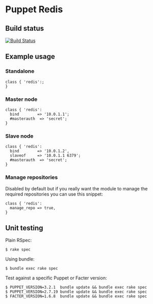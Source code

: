 # Puppet Redis

## Build status

[![Build Status](https://travis-ci.org/arioch/puppet-redis.png?branch=master)](https://travis-ci.org/arioch/puppet-redis)

## Example usage

### Standalone

    class { 'redis':;
    }

### Master node

    class { 'redis':
      bind        => '10.0.1.1';
      #masterauth  => 'secret';
    }

### Slave node

    class { 'redis':
      bind        => '10.0.1.2',
      slaveof     => '10.0.1.1 6379';
      #masterauth  => 'secret';
    }

### Manage repositories

Disabled by default but if you really want the module to manage the required
repositories you can use this snippet:

    class { 'redis':
      manage_repo => true,
    }

## Unit testing

Plain RSpec:

    $ rake spec

Using bundle:

    $ bundle exec rake spec

Test against a specific Puppet or Facter version:

    $ PUPPET_VERSION=3.2.1  bundle update && bundle exec rake spec
    $ PUPPET_VERSION=2.7.19 bundle update && bundle exec rake spec
    $ FACTER_VERSION=1.6.8  bundle update && bundle exec rake spec

